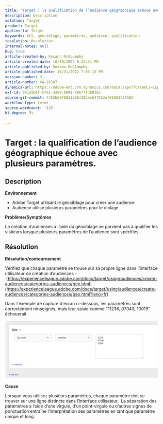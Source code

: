 ```yaml
---
title: 'Target : la qualification de l’audience géographique échoue avec plusieurs paramètres.'
description: Description
solution: Target
product: Target
applies-to: Target
keywords: KCS, géociblage, paramètres, audience, qualification
resolution: Resolution
internal-notes: null
bug: true
article-created-by: Roxann McGlumphy
article-created-date: 10/19/2022 8:22:51 PM
article-published-by: Roxann McGlumphy
article-published-date: 10/31/2022 7:06:13 PM
version-number: 3
article-number: KA-16307
dynamics-url: https://adobe-ent.crm.dynamics.com/main.aspx?forceUCI=1&pagetype=entityrecord&etn=knowledgearticle&id=1c1274c8-eb4f-ed11-bba2-00224808679b
exl-id: 951a5b6f-5761-4280-8891-46b7ffd6036a
source-git-commit: 4702b69f883128bf305ec64f012ef01903f3f582
workflow-type: tm+mt
source-wordcount: '135'
ht-degree: 5%

---
```


# Target : la qualification de l’audience géographique échoue avec plusieurs paramètres.

## Description


<b>Environnement</b>

- Adobe Target utilisant le géociblage pour créer une audience
- Audience utilise plusieurs paramètres pour le ciblage


<b>Problème/Symptômes</b>

La création d’audiences à l’aide du géociblage ne parvient pas à qualifier les visiteurs lorsque plusieurs paramètres de l’audience sont spécifiés.




## Résolution


<b>Résolution/contournement</b>

Vérifiez que chaque paramètre se trouve sur sa propre ligne dans l’interface utilisateur de création d’audiences - [https://experienceleague.adobe.com/docs/target/using/audiences/create-audiences/categories-audiences/geo.html](https://experienceleague.adobe.com/docs/target/using/audiences/create-audiences/categories-audiences/geo.html?lang=fr)

Dans l&#39;exemple de capture d&#39;écran ci-dessous, les paramètres sont correctement renseignés, mais leur saisie comme &quot;11236, 07040, 10019&quot; échouerait.

![](assets/e6a271f9-4e59-ed11-9561-6045bd006e5a.png)

<b>Cause</b>

Lorsque vous utilisez plusieurs paramètres, chaque paramètre doit se trouver sur une ligne distincte dans l’interface utilisateur.  La séparation des paramètres à l’aide d’une virgule, d’un point-virgule ou d’autres signes de ponctuation entraîne l’interprétation des paramètres en tant que paramètre unique et long.
